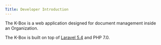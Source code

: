 ```yaml
---
Title: Developer Introduction
---
```


The K-Box is a web application designed for document management inside an Organization.

The K-Box is built on top of [Laravel 5.4](http://laravel.com/docs/5.4/) and PHP 7.0.
